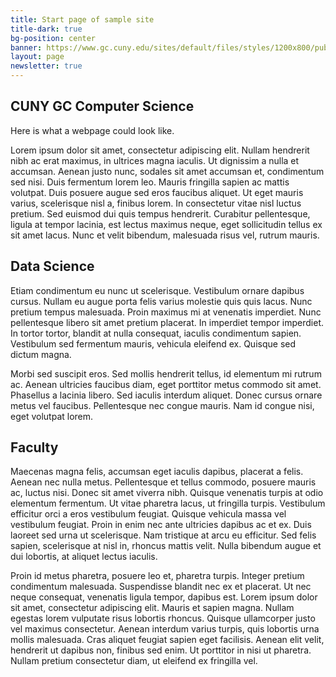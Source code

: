 ```yaml
---
title: Start page of sample site
title-dark: true
bg-position: center
banner: https://www.gc.cuny.edu/sites/default/files/styles/1200x800/public/2021-11/commencement-seated-grads-3200x1800.webp
layout: page
newsletter: true
---
```


## CUNY GC Computer Science

Here is what a webpage could look like.

Lorem ipsum dolor sit amet, consectetur adipiscing elit. Nullam hendrerit nibh ac erat maximus, in ultrices magna iaculis. Ut dignissim a nulla et accumsan. Aenean justo nunc, sodales sit amet accumsan et, condimentum sed nisi. Duis fermentum lorem leo. Mauris fringilla sapien ac mattis volutpat. Duis posuere augue sed eros faucibus aliquet. Ut eget mauris varius, scelerisque nisl a, finibus lorem. In consectetur vitae nisl luctus pretium. Sed euismod dui quis tempus hendrerit. Curabitur pellentesque, ligula at tempor lacinia, est lectus maximus neque, eget sollicitudin tellus ex sit amet lacus. Nunc et velit bibendum, malesuada risus vel, rutrum mauris.

## Data Science

Etiam condimentum eu nunc ut scelerisque. Vestibulum ornare dapibus cursus. Nullam eu augue porta felis varius molestie quis quis lacus. Nunc pretium tempus malesuada. Proin maximus mi at venenatis imperdiet. Nunc pellentesque libero sit amet pretium placerat. In imperdiet tempor imperdiet. In tortor tortor, blandit at nulla consequat, iaculis condimentum sapien. Vestibulum sed fermentum mauris, vehicula eleifend ex. Quisque sed dictum magna.

Morbi sed suscipit eros. Sed mollis hendrerit tellus, id elementum mi rutrum ac. Aenean ultricies faucibus diam, eget porttitor metus commodo sit amet. Phasellus a lacinia libero. Sed iaculis interdum aliquet. Donec cursus ornare metus vel faucibus. Pellentesque nec congue mauris. Nam id congue nisi, eget volutpat lorem.

## Faculty

Maecenas magna felis, accumsan eget iaculis dapibus, placerat a felis. Aenean nec nulla metus. Pellentesque et tellus commodo, posuere mauris ac, luctus nisi. Donec sit amet viverra nibh. Quisque venenatis turpis at odio elementum fermentum. Ut vitae pharetra lacus, ut fringilla turpis. Vestibulum efficitur orci a eros vestibulum feugiat. Quisque vehicula massa vel vestibulum feugiat. Proin in enim nec ante ultricies dapibus ac et ex. Duis laoreet sed urna ut scelerisque. Nam tristique at arcu eu efficitur. Sed felis sapien, scelerisque at nisl in, rhoncus mattis velit. Nulla bibendum augue et dui lobortis, at aliquet lectus iaculis.

Proin id metus pharetra, posuere leo et, pharetra turpis. Integer pretium condimentum malesuada. Suspendisse blandit nec ex et placerat. Ut nec neque consequat, venenatis ligula tempor, dapibus est. Lorem ipsum dolor sit amet, consectetur adipiscing elit. Mauris et sapien magna. Nullam egestas lorem vulputate risus lobortis rhoncus. Quisque ullamcorper justo vel maximus consectetur. Aenean interdum varius turpis, quis lobortis urna mollis malesuada. Cras aliquet feugiat sapien eget facilisis. Aenean elit velit, hendrerit ut dapibus non, finibus sed enim. Ut porttitor in nisi ut pharetra. Nullam pretium consectetur diam, ut eleifend ex fringilla vel.




